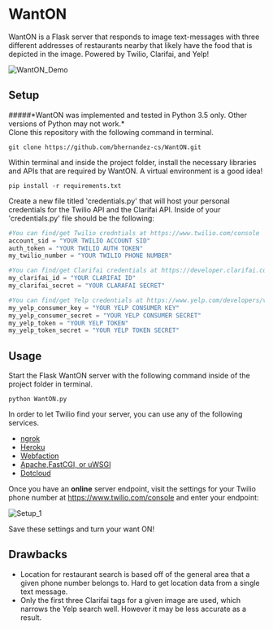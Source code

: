 # WantON
 
WantON is a Flask server that responds to image text-messages with three different addresses of restaurants nearby that likely have the food that is depicted in the image. Powered by Twilio, Clarifai, and Yelp!

![WantON_Demo](http://i.imgur.com/kVMScgUl.jpg?1)


## Setup
#####\*WantON was implemented and tested in Python 3.5 only. Other versions of Python may not work.\*
<br />
Clone this repository with the following command in terminal.
```Shell
git clone https://github.com/bhernandez-cs/WantON.git
```
Within terminal and inside the project folder, install the necessary libraries and APIs that are required by WantON. A virtual environment is a good idea!
```Shell
pip install -r requirements.txt
```
Create a new file titled 'credentials.py' that will host your personal credentials for the Twilio API and the Clarifai API. Inside of your 'credentials.py' file should be the following:
```Python
#You can find/get Twilio credntials at https://www.twilio.com/console
account_sid = "YOUR TWILIO ACCOUNT SID"
auth_token = "YOUR TWILIO AUTH TOKEN"
my_twilio_number = "YOUR TWILIO PHONE NUMBER"

#You can find/get Clarifai credentials at https://developer.clarifai.com/account/applications/
my_clarifai_id = "YOUR CLARIFAI ID"
my_clarifai_secret = "YOUR CLARAFAI SECRET"

#You can find/get Yelp credentials at https://www.yelp.com/developers/v2/manage_api_keys
my_yelp_consumer_key = "YOUR YELP CONSUMER KEY"
my_yelp_consumer_secret = "YOUR YELP CONSUMER SECRET"
my_yelp_token = "YOUR YELP TOKEN"
my_yelp_token_secret = "YOUR YELP TOKEN SECRET"
```

## Usage
Start the Flask WantON server with the following command inside of the project folder in terminal.
```Shell
python WantON.py
```
In order to let Twilio find your server, you can use any of the following services.
<ul>
<li><a href="https://ngrok.com/">ngrok</a></li>
<li><a href="http://devcenter.heroku.com/articles/python">Heroku</a></li>
<li><a href="http://flask.pocoo.org/snippets/65/">Webfaction</a></li>
<li><a href="http://flask.pocoo.org/docs/deploying/">Apache,FastCGI, or uWSGI</a></li>
<li><a href="http://flask.pocoo.org/snippets/48/">Dotcloud</a></li>
</ul>

Once you have an <b>online</b> server endpoint, visit the settings for your Twilio phone number at https://www.twilio.com/console and enter your endpoint: 

![Setup_1](http://i.imgur.com/zxZOIzY.png)

Save these settings and turn your want ON!

## Drawbacks
 <ul>
 <li>Location for restaurant search is based off of the general area that a given phone number belongs to. Hard to get location data from a single text message.</li>
 <li>Only the first three Clarifai tags for a given image are used, which narrows the Yelp search well. However it may be less accurate as a result. </li>
</ul>
